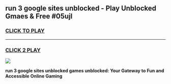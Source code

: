 
## run 3 google sites unblocked - Play Unblocked Gmaes & Free #05ujl
<h3>
<a href="https://news.freeplayer.one?title=run_3_google_sites_unblocked&ref=26F">CLICK TO PLAY</a></h3>
<hr>

<h3>
<a href="https://news.freeplayer.one?title=run_3_google_sites_unblocked&ref=26F">CLICK 2 PLAY</a>
  
</h3>

<a href="https://news.freeplayer.one?title=run_3_google_sites_unblocked&ref=26F/"><img src="https://clearcache.store/games.png"></a>


**run 3 google sites unblocked games unblocked: Your Gateway to Fun and Accessible Online Gaming**
